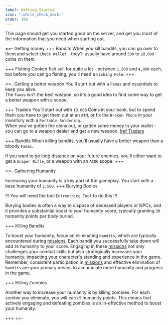 ```yaml
---
label: Getting Started
icon: ":white_check_mark:"
order: 100
---
```

This page should get you started good on the server, and get you most of the information that you need when starting out.

==- Getting money
+++ Bandits
When you kill bandits, you can go over to them and select `Check Wallet` - they'll usually have around `500` to `10,000` coins on them.

+++ Fishing
Cooked fish sell for quite a lot - between `1,500` and `4,000` each, but before you can go fishing, you'll need a `Fishing Pole`.
+++

==- Getting a better weapon
You'll start out with a `Famas` and essentials to keep you alive.   
The `Famas` isn't the best weapon, so it's a good idea to find some way to get a better weapon with a scope.

+++ Traders
You'll start out with `10,000` Coins in your bank, but to spend them you have to get them out at an `ATM`, or fix the `Broken Phone` in your inventory with a `Portable Soldering`.   
When you've gotten the coins out, or gotten some money in your wallet - you can go to a weapon dealer and get a new weapon.
[!ref Traders](/traders/index.md)

+++ Bandits
When killing bandits, you'll usually have a better weapon than a bloody `Famas`.   

If you want to go long distance on your future enemies, you'll either want to get a `Sniper Rifle`, or a weapon with an `ACOG` scope.
+++

==- Gathering Humanity

Increasing your humanity is a key part of the gameplay. You start with a base humanity of `2,500`.
+++ Burying Bodies

!!!
You will need the tool `Entrenching Tool` to do this
!!!

Burying bodies is often a way to dispose of deceased players or NPCs, and it provides a substantial boost to your humanity score, typically granting `30` humanity points per body buried.

+++ Killing Bandits

To boost your humanity, focus on eliminating `bandits`, which are typically encountered during [missions](/missions.md). Each bandit you successfully take down will add `35` humanity to your score. Engaging in these [missions](/missions.md) not only challenges your combat skills but also strategically increases your humanity, impacting your character's standing and experience in the game. Remember, consistent participation in [missions](/missions.md) and effective elimination of `bandits` are your primary means to accumulate more humanity and progress in the game.

+++ Killing Zombies

Another way to increase your humanity is by killing zombies. For each zombie you eliminate, you will earn `5` humanity points. This means that actively engaging and defeating zombies is an in-effective method to boost your humanity.

+++
==-